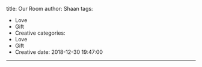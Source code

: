 title: Our Room
author: Shaan
tags:
  - Love
  - Gift
  - Creative
categories:
  - Love
  - Gift
  - Creative
date: 2018-12-30 19:47:00
---
